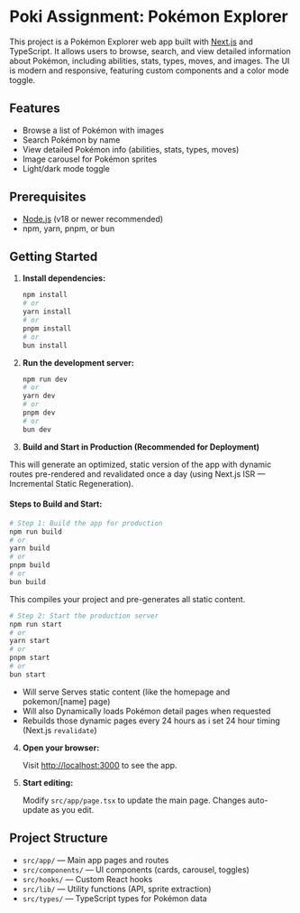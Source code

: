 # Poki Assignment: Pokémon Explorer

This project is a Pokémon Explorer web app built with [Next.js](https://nextjs.org) and TypeScript. It allows users to browse, search, and view detailed information about Pokémon, including abilities, stats, types, moves, and images. The UI is modern and responsive, featuring custom components and a color mode toggle.

## Features

- Browse a list of Pokémon with images
- Search Pokémon by name
- View detailed Pokémon info (abilities, stats, types, moves)
- Image carousel for Pokémon sprites
- Light/dark mode toggle

## Prerequisites

- [Node.js](https://nodejs.org/) (v18 or newer recommended)
- npm, yarn, pnpm, or bun

## Getting Started

1. **Install dependencies:**

   ```bash
   npm install
   # or
   yarn install
   # or
   pnpm install
   # or
   bun install
   ```

2. **Run the development server:**

   ```bash
   npm run dev
   # or
   yarn dev
   # or
   pnpm dev
   # or
   bun dev
   ```

3. **Build and Start in Production (Recommended for Deployment)**

This will generate an optimized, static version of the app with dynamic routes pre-rendered and revalidated once a day (using Next.js ISR — Incremental Static Regeneration).

#### Steps to Build and Start:

```bash
# Step 1: Build the app for production
npm run build
# or
yarn build
# or
pnpm build
# or
bun build
```

This compiles your project and pre-generates all static content.

```bash
# Step 2: Start the production server
npm run start
# or
yarn start
# or
pnpm start
# or
bun start
```

- Will serve Serves static content (like the homepage and pokemon/[name] page)
- Will also Dynamically loads Pokémon detail pages when requested
- Rebuilds those dynamic pages every 24 hours as i set 24 hour timing (Next.js `revalidate`)

4. **Open your browser:**

   Visit [http://localhost:3000](http://localhost:3000) to see the app.

5. **Start editing:**

   Modify `src/app/page.tsx` to update the main page. Changes auto-update as you edit.

## Project Structure

- `src/app/` — Main app pages and routes
- `src/components/` — UI components (cards, carousel, toggles)
- `src/hooks/` — Custom React hooks
- `src/lib/` — Utility functions (API, sprite extraction)
- `src/types/` — TypeScript types for Pokémon data
